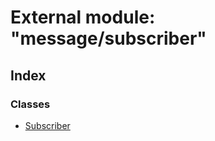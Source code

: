 
# External module: "message/subscriber"

## Index

### Classes

* [Subscriber](../classes/_message_subscriber_.subscriber.md)
